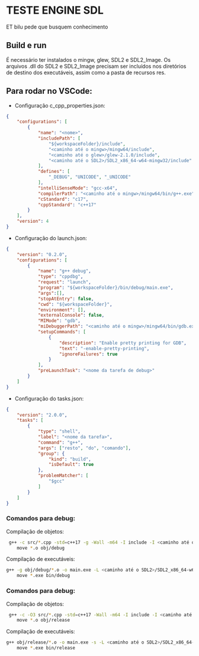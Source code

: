 # TESTE ENGINE SDL

ET bilu pede que busquem conhecimento

## Build e run

É necessário ter instalados o mingw, glew, SDL2 e SDL2_Image. Os arquivos .dll do SDL2 e SDL2_Image precisam ser incluídos nos diretórios de destino dos executáveis, assim como a pasta de recursos res.

## Para rodar no VSCode:
- Configuração c_cpp_properties.json:
```json
{
    "configurations": [
        {
            "name": "<nome>",
            "includePath": [
                "${workspaceFolder}/include",
                "<caminho até o mingw>/mingw64/include",
                "<caminho até o glew>/glew-2.1.0/include",
                "<caminho até o SDL2>/SDL2_x86_64-w64-mingw32/include"
            ],
            "defines": [
                "_DEBUG", "UNICODE", "_UNICODE"
            ],
            "intelliSenseMode": "gcc-x64",
            "compilerPath": "<caminho até o mingw>/mingw64/bin/g++.exe",
            "cStandard": "c17",
            "cppStandard": "c++17"
        }
    ],
    "version": 4
}
```

- Configuração do launch.json:
```json
{
    "version": "0.2.0",
    "configurations": [
        {
            "name": "g++ debug",
            "type": "cppdbg",
            "request": "launch",
            "program": "${workspaceFolder}/bin/debug/main.exe",
            "args":[],
            "stopAtEntry": false,
            "cwd": "${workspaceFolder}",
            "environment": [],
            "externalConsole": false,
            "MIMode": "gdb",
            "miDebuggerPath": "<caminho até o mingw>/mingw64/bin/gdb.exe",
            "setupCommands": [
                {
                    "description": "Enable pretty printing for GDB",
                    "text": "-enable-pretty-printing",
                    "ignoreFailures": true
                }
            ],
            "preLaunchTask": "<nome da tarefa de debug>"
        }
    ]
}
```

- Configuração do tasks.json:
```json
{
    "version": "2.0.0",
    "tasks": [
        {
            "type": "shell",
            "label": "<nome da tarefa>",
            "command": "g++",
            "args": ["resto", "do", "comando"],
            "group": {
                "kind": "build",
                "isDefault": true
            },
            "problemMatcher": [
                "$gcc"
            ]
        }
    ]
}
```

### Comandos para debug:

Compilação de objetos:
```sh
 g++ -c src/*.cpp -std=c++17 -g -Wall -m64 -I include -I <caminho até o glew>/glew-2.1.0/include -I <caminho até o SDL2>/SDL2_x86_64-w64-mingw32/include && \
    move *.o obj/debug
```

Compilação de executáveis:
```sh
g++ -g obj/debug/*.o -o main.exe -L <caminho até o SDL2>/SDL2_x86_64-w64-mingw32/lib -L <caminho até o glew>glew-2.1.0/lib/Release/x64 -lmingw32 -lglew32 -lopengl32 -lSDL2main lSDL2 lSDL2_image && \
    move *.exe bin/debug
```

### Comandos para debug:

Compilação de objetos:
```sh
 g++ -c -O3 src/*.cpp -std=c++17 -Wall -m64 -I include -I <caminho até o glew>/glew-2.1.0/include -I <caminho até o SDL2>/SDL2_x86_64-w64-mingw32/include && \
    move *.o obj/release
```

Compilação de executáveis:
```sh
g++ obj/release/*.o -o main.exe -s -L <caminho até o SDL2>/SDL2_x86_64-w64-mingw32/lib -L <caminho até o glew>glew-2.1.0/lib/Release/x64 -lmingw32 -lglew32 -lopengl32 -lSDL2main lSDL2 lSDL2_image && \
    move *.exe bin/release
```




